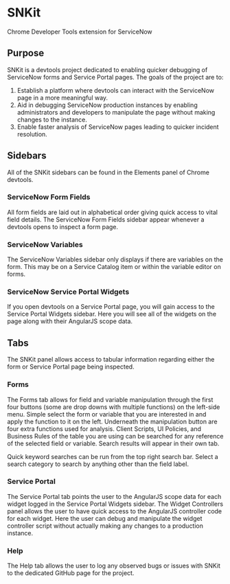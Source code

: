 # SNKit
Chrome Developer Tools extension for ServiceNow

## Purpose
SNKit is a devtools project dedicated to enabling quicker debugging of ServiceNow forms and Service Portal pages. The goals of the project are to:

1. Establish a platform where devtools can interact with the ServiceNow page in a more meaningful way.
2. Aid in debugging ServiceNow production instances by enabling administrators and developers to manipulate the page without making changes to the instance.
3. Enable faster analysis of ServiceNow pages leading to quicker incident resolution.

## Sidebars
All of the SNKit sidebars can be found in the Elements panel of Chrome devtools.

### ServiceNow Form Fields
All form fields are laid out in alphabetical order giving quick access to vital field details. The ServiceNow Form Fields sidebar appear whenever a devtools opens to inspect a form page.

### ServiceNow Variables
The ServiceNow Variables sidebar only displays if there are variables on the form. This may be on a Service Catalog item or within the variable editor on forms.

### ServiceNow Service Portal Widgets
If you open devtools on a Service Portal page, you will gain access to the Service Portal Widgets sidebar. Here you will see all of the widgets on the page along with their AngularJS scope data.

## Tabs
The SNKit panel allows access to tabular information regarding either the form or Service Portal page being inspected.

### Forms
The Forms tab allows for field and variable manipulation through the first four buttons (some are drop downs with multiple functions) on the left-side menu. Simple select the form or variable that you are interested in and apply the function to it on the left. Underneath the manipulation button are four extra functions used for analysis. Client Scripts, UI Policies, and Business Rules of the table you are using can be searched for any reference of the selected field or variable. Search results will appear in their own tab.

Quick keyword searches can be run from the top right search bar. Select a search category to search by anything other than the field label.

### Service Portal
The Service Portal tab points the user to the AngularJS scope data for each widget logged in the Service Portal Widgets sidebar. The Widget Controllers panel allows the user to have quick access to the AngularJS controller code for each widget. Here the user can debug and manipulate the widget controller script without actually making any changes to a production instance.

### Help
The Help tab allows the user to log any observed bugs or issues with SNKit to the dedicated GitHub page for the project.